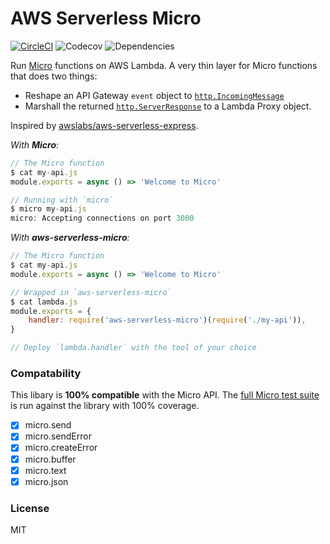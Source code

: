 # AWS Serverless Micro

[![CircleCI](https://img.shields.io/circleci/project/github/nathancahill/aws-serverless-micro/master.svg)](https://circleci.com/gh/nathancahill/aws-serverless-micro)
![Codecov](https://img.shields.io/codecov/c/github/nathancahill/aws-serverless-micro.svg)
![Dependencies](https://img.shields.io/badge/dependencies-1-brightgreen.svg)

Run [Micro](https://github.com/zeit/micro/) functions on AWS Lambda. A very thin
layer for Micro functions that does two things:

-   Reshape an API Gateway `event` object to [`http.IncomingMessage`](https://nodejs.org/api/http.html#http_class_http_incomingmessage)
-   Marshall the returned [`http.ServerResponse`](https://nodejs.org/api/http.html#http_class_http_serverresponse) to a Lambda Proxy object.

Inspired by [awslabs/aws-serverless-express](https://github.com/awslabs/aws-serverless-express/).

_With **Micro**:_

```js
// The Micro function
$ cat my-api.js
module.exports = async () => 'Welcome to Micro'

// Running with `micro`
$ micro my-api.js
micro: Accepting connections on port 3000
```

_With **aws-serverless-micro**:_

```js
// The Micro function
$ cat my-api.js
module.exports = async () => 'Welcome to Micro'

// Wrapped in `aws-serverless-micro`
$ cat lambda.js
module.exports = {
    handler: require('aws-serverless-micro')(require('./my-api')),
}

// Deploy `lambda.handler` with the tool of your choice
```

### Compatability

This libary is **100% compatible** with the Micro API. The [full Micro test suite](https://github.com/nathancahill/aws-serverless-micro/tree/master/test/fixtures/micro)
is run against the library with 100% coverage.

-   [x] micro.send
-   [x] micro.sendError
-   [x] micro.createError
-   [x] micro.buffer
-   [x] micro.text
-   [x] micro.json

### License

MIT
